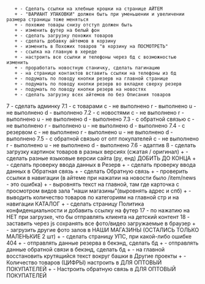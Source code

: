        + - Сделать ссылки на хлебные крошки на странице АЙТЕМ
       + - "ВАРИАНТ УПАКОВКИ" должен быть при уменьшении и увеличении размера страницы тоже меняться
       + - похожие товары снизу отступ должен быть
       + - изменить футер на белый фон
       + - сделать загрузку похожих товаров
       + - сделать добавку айтемов в корзину
       + - изменить в Похожих товаров "в корзину на ПОСМОТРЕТЬ"
       + - ссылка на главную в хереде
       + - настроить все ссылки и телефоны через бд с возможностью изменить
       + - проработать новостную станичку, сделать пагинацию
       + - на странице контактов вставить ссылки на телефоны из бд
       + - подумать по поводу кнопки резерв на главной странице
       + - подумать по поводу кнопки резерв во вкладке сверху резерв
       + - подумать по поводу кнопки резерв на новостях
       + - сделать загрузку всех айтемов по без Описания товаров
7 - сделать админку
7.1 - с товарами
       c - не выполнено
       r - выполнено
       u - не выполнено
       d - выполнено
7.2 - с новостями
       c - не выполнено
       r - выполнено
       u - не выполнено
       d - выполнено
7.3 - с обратной связью
       c - не выполнено
       r - выполнено
       u - не выполнено
       d - выполнено
7.4 - с резервом
       c - не выполнено
       r - выполнено
       u - не выполнено
       d - выполнено
7.5 - с обратной связью от опт покупателей
       c - не выполнено
       r - выполнено
       u - не выполнено
       d - выполнено
7.6 - адаптив
8 - сделать загрузку картинок товаров в разных версиях (сжатая / оригинал)
       + - сделать разные языковые версии сайта (ру, енд) ДОБИТЬ ДО КОНЦА
       + - сделать проверку ввода данных в Резерв
       + - сделать проверку ввода данных в Обратная связь
       + - сделать Обратную связь
       + - проверить ссылки в навигации (в айтеме при нажатии на новости было /item/news - это ошибка)
       + - выровнять текст на главной, там где карточка с просмотром видов зала "наши магазины"(выровнять адрес и спб)
       + - выводить количество товаров по категориям на главной стр и на навигации КАТАЛОГ
       + - сделать страницу Политика конфиденциальности и добавить ссылку на футер
17 - по нажатию на НЕТ при загрузке, что бы отправлять клиента на детский контент
18 - заставить через js сохранять все фото/видео загружаемые в браузер
       + - загрузить другие фото залов в НАШИ МАГАЗИНЫ (ОСТАЛИСЬ ТОЛЬКО МАЛЕНЬКИЕ 2 шт)
       + - сделать страницу УПС, при какой-либо ошибке 404
       + - отправлять данные резерва в бекэнд, сделать бд
       + - отправлять данные обратной связи в бекэнд, сделать бд
       + - на главной восстановить крутящийся текст вокруг башки в Другие проекты
       + - Количество товаров (ЦИФРЫ) настроить в ДЛЯ ОПТОВЫЙ ПОКУПАТЕЛЕЙ
       + - Настроить обратную связь в ДЛЯ ОПТОВЫЙ ПОКУПАТЕЛЕЙ
